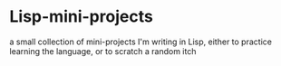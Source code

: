 Lisp-mini-projects
==================

a small collection of mini-projects I'm writing in Lisp, either to practice learning the language, or to scratch a random itch